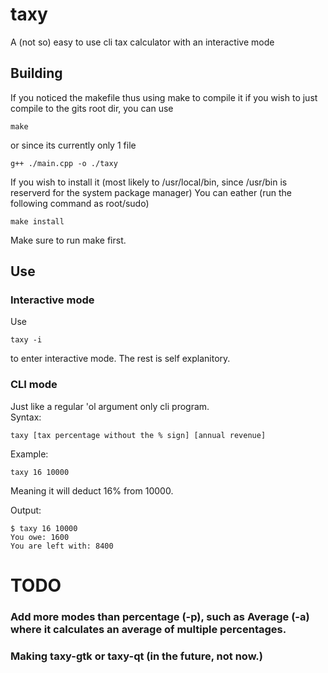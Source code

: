 # taxy 
A (not so) easy to use cli tax calculator with an interactive mode
## Building
If you noticed the makefile thus using make to compile it
if you wish to just compile to the gits root dir, you can use
```
make
```
or since its currently only 1 file
```
g++ ./main.cpp -o ./taxy
```
If you wish to install it (most likely to /usr/local/bin, since /usr/bin is reserverd for the system package manager)
You can eather (run the following command as root/sudo)
```
make install
```
Make sure to run make first.
## Use
### Interactive mode
Use
```
taxy -i
```
to enter interactive mode. The rest is self explanitory.
### CLI mode
Just like a regular 'ol argument only cli program.
<br>
Syntax:
```
taxy [tax percentage without the % sign] [annual revenue]
```
Example:
```
taxy 16 10000
```
Meaning it will deduct 16% from 10000.

Output:
```
$ taxy 16 10000
You owe: 1600
You are left with: 8400
```
# TODO
### Add more modes than percentage (-p), such as Average (-a) where it calculates an average of multiple percentages.
### Making taxy-gtk or taxy-qt (in the future, not now.)
